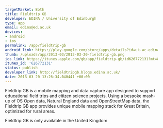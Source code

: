 ```yaml
--- 
targetMarket: Both
title: Fieldtrip GB
developer: EDINA / University of Edinburgh
type: app
email: edina@ed.ac.uk
devices: 
- android
- ios
permalink: /app/fieldtrip-gb
android_link: https://play.google.com/store/apps/details?id=uk.ac.edina.mobile&feature=nav_result#?t=W251bGwsMSwyLDNd
thumb: /uploads/app/2013-03/2013-03-20-fieldtrip-gb.png
ios_link: https://itunes.apple.com/gb/app/fieldtrip-gb/id626772131?mt=8
itunes_id: '626772131'
status: publish
developer_link: http://fieldtripgb.blogs.edina.ac.uk/
date: 2013-03-20 13:26:34.040441 +00:00
---
```


Fieldtrip GB is a mobile mapping and data capture app designed to support educational field trips and citizen science projects. Using a bespoke mash-up of OS Open data, Natural England data and OpenStreetMap data, the Fieldtrip GB app provides unique mobile mapping stack for Great Britain, optimized for rural areas.

Fieldtrip GB is only available in the United Kingdom.
